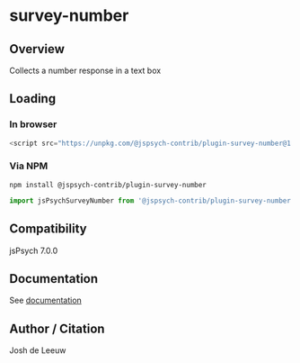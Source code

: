 # survey-number

## Overview

Collects a number response in a text box

## Loading

### In browser

```js
<script src="https://unpkg.com/@jspsych-contrib/plugin-survey-number@1.0.0">
```

### Via NPM

```
npm install @jspsych-contrib/plugin-survey-number
```

```js
import jsPsychSurveyNumber from '@jspsych-contrib/plugin-survey-number';
```

## Compatibility

jsPsych 7.0.0

## Documentation

See [documentation](https://github.com/jspsych/jspsych-contrib/blob/main/packages/plugin-survey-number/docs/jspsych-survey-number.md)

## Author / Citation

Josh de Leeuw
